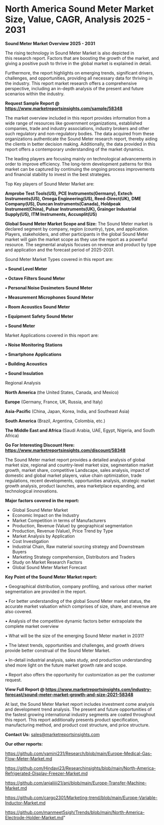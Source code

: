 # North America Sound Meter Market Size, Value, CAGR, Analysis 2025 - 2031

<Strong> Sound Meter Market Overview 2025 - 2031</strong>

The rising technology in Sound Meter Market is also depicted in this research report. Factors that are boosting the growth of the market, and giving a positive push to thrive in the global market is explained in detail.

Furthermore, the report highlights on emerging trends, significant drivers, challenges, and opportunities, providing all necessary data for thriving in the industry. This report market research offers a comprehensive perspective, including an in-depth analysis of the present and future scenarios within the industry.

<strong>Request Sample Report @ <a href=https://www.marketreportsinsights.com/sample/58348>https://www.marketreportsinsights.com/sample/58348</a></strong>

The market overview included in this report provides information from a wide range of resources like government organizations, established companies, trade and industry associations, industry brokers and other such regulatory and non-regulatory bodies. The data acquired from these organizations authenticate the Sound Meter research report, thereby aiding the clients in better decision making. Additionally, the data provided in this report offers a contemporary understanding of the market dynamics.

The leading players are focusing mainly on technological advancements in order to improve efficiency. The long-term development patterns for this market can be captured by continuing the ongoing process improvements and financial stability to invest in the best strategies.

Top Key players of Sound Meter Market are:

<strong>Amprobe Test Tools(US), PCE Instruments(Germany), Extech Instruments(US), Omega Engineering(US), Reed-Direct(UK), DME Company(US), Duncan Instruments(Canada), Holdpeak Instrument(China), Pulsar Instruments(UK), Grainger Industrial Supply(US), ITM Instruments, Accusplit(US)</strong>

<strong><b>Global Sound Meter Market Scope and Size:</b></strong>
The Sound Meter market is declared segment by company, region (country), type, and application. Players, stakeholders, and other participants in the global Sound Meter market will gain the market scope as they use the report as a powerful resource. The segmental analysis focuses on revenue and product by type and application and the forecast period of 2025-2031.

Sound Meter Market Types covered in this report are:

<strong>• Sound Level Meter

• Octave Filters Sound Meter

• Personal Noise Dosimeters Sound Meter

• Measurement Microphones Sound Meter

• Room Acoustics Sound Meter

• Equipment Safety Sound Meter

• Sound Meter</strong>

Market Applications covered in this report are:

<strong>• Noise Monitoring Stations

• Smartphone Applications

• Building Acoustics

• Sound Insulation</strong> 

Regional Analysis

<strong>North America</strong> (the United States, Canada, and Mexico)

<strong>Europe</strong> (Germany, France, UK, Russia, and Italy)

<strong>Asia-Pacific</strong> (China, Japan, Korea, India, and Southeast Asia)

<strong>South America</strong> (Brazil, Argentina, Colombia, etc.)

<strong>The Middle East and Africa</strong> (Saudi Arabia, UAE, Egypt, Nigeria, and South Africa)

<strong>Go For Interesting Discount Here: <a href=https://www.marketreportsinsights.com/discount/58348>https://www.marketreportsinsights.com/discount/58348</a></strong>

The Sound Meter market report provides a detailed analysis of global market size, regional and country-level market size, segmentation market growth, market share, competitive Landscape, sales analysis, impact of domestic and global market players, value chain optimization, trade regulations, recent developments, opportunities analysis, strategic market growth analysis, product launches, area marketplace expanding, and technological innovations.

<strong><b>Major factors covered in the report:</b></strong>
<ul>
  <li>Global Sound Meter Market </li>
  <li>Economic Impact on the Industry</li>
  <li>Market Competition in terms of Manufacturers</li>
  <li>Production, Revenue (Value) by geographical segmentation</li>
  <li>Production, Revenue (Value), Price Trend by Type</li>
  <li>Market Analysis by Application</li>
  <li>Cost Investigation</li>
  <li>Industrial Chain, Raw material sourcing strategy and Downstream Buyers</li>
  <li>Marketing Strategy comprehension, Distributors and Traders</li>
  <li>Study on Market Research Factors</li>
  <li>Global Sound Meter Market Forecast</li>
</ul>

<strong><b>Key Point of the Sound Meter Market report:</b></strong>

• Geographical distribution, company profiling, and various other market segmentation are provided in the report.

• For better understanding of the global Sound Meter market status, the accurate market valuation which comprises of size, share, and revenue are also covered.

• Analysis of the competitive dynamic factors better extrapolate the complete market overview

• What will be the size of the emerging Sound Meter market in 2031?

• The latest trends, opportunities and challenges, and growth drivers provide better construal of the Sound Meter Market.

• In-detail industrial analysis, sales study, and production understanding shed more light on the future market growth rate and scope.

• Report also offers the opportunity for customization as per the customer request.

<strong><b>View Full Report @ <a href=https://www.marketreportsinsights.com/industry-forecast/sound-meter-market-growth-and-size-2021-58348>https://www.marketreportsinsights.com/industry-forecast/sound-meter-market-growth-and-size-2021-58348</a></b></strong>


At last, the Sound Meter Market report includes investment come analysis and development trend analysis. The present and future opportunities of the fastest growing international industry segments are coated throughout this report. This report additionally presents product specification, manufacturing method, and product cost structure, and price structure.

<strong>Contact Us:</strong>
sales@marketreportsinsights.com

<strong>Our other reports:</strong>

<a href=https://github.com/yamini231/Research/blob/main/Europe-Medical-Gas-Flow-Meter-Market.md>https://github.com/yamini231/Research/blob/main/Europe-Medical-Gas-Flow-Meter-Market.md</a>

<a href=https://github.com/Hindavi23/Researchinsights/blob/main/North-America-Refrigerated-Display-Freezer-Market.md>https://github.com/Hindavi23/Researchinsights/blob/main/North-America-Refrigerated-Display-Freezer-Market.md</a>

<a href=https://github.com/anjaliiii21/ani/blob/main/Europe-Transfer-Machine-Market.md>https://github.com/anjaliiii21/ani/blob/main/Europe-Transfer-Machine-Market.md</a>

<a href=https://github.com/cargo2301/Marketing-trend/blob/main/Europe-Variable-Inductor-Market.md>https://github.com/cargo2301/Marketing-trend/blob/main/Europe-Variable-Inductor-Market.md</a>

<a href=https://github.com/manmeet5sigh/Trends/blob/main/North-America-Electrode-Holder-Market.md>https://github.com/manmeet5sigh/Trends/blob/main/North-America-Electrode-Holder-Market.md</a>"
